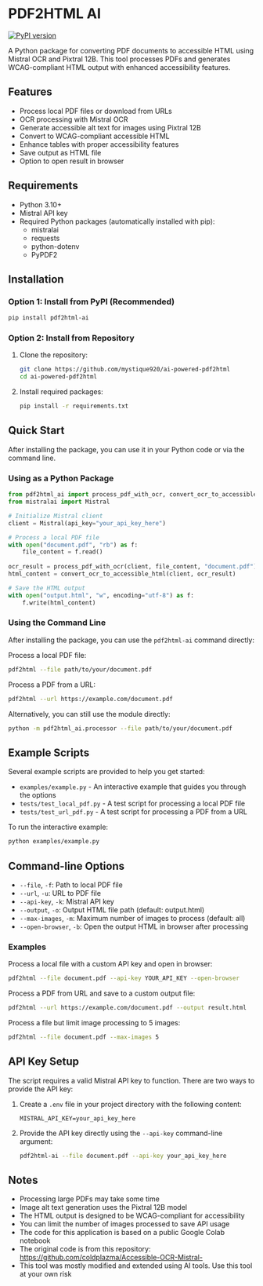 # PDF2HTML AI

[![PyPI version](https://badge.fury.io/py/pdf2html_ai.svg)](https://badge.fury.io/py/pdf2html_ai)

A Python package for converting PDF documents to accessible HTML using Mistral OCR and Pixtral 12B. This tool processes PDFs and generates WCAG-compliant HTML output with enhanced accessibility features.

## Features

- Process local PDF files or download from URLs
- OCR processing with Mistral OCR
- Generate accessible alt text for images using Pixtral 12B
- Convert to WCAG-compliant accessible HTML
- Enhance tables with proper accessibility features
- Save output as HTML file
- Option to open result in browser

## Requirements

- Python 3.10+
- Mistral API key
- Required Python packages (automatically installed with pip):
  - mistralai
  - requests
  - python-dotenv
  - PyPDF2

## Installation

### Option 1: Install from PyPI (Recommended)

```bash
pip install pdf2html-ai
```

### Option 2: Install from Repository

1. Clone the repository:
   ```bash
   git clone https://github.com/mystique920/ai-powered-pdf2html
   cd ai-powered-pdf2html
   ```

2. Install required packages:
   ```bash
   pip install -r requirements.txt
   ```

## Quick Start

After installing the package, you can use it in your Python code or via the command line.

### Using as a Python Package

```python
from pdf2html_ai import process_pdf_with_ocr, convert_ocr_to_accessible_html
from mistralai import Mistral

# Initialize Mistral client
client = Mistral(api_key="your_api_key_here")

# Process a local PDF file
with open("document.pdf", "rb") as f:
    file_content = f.read()
    
ocr_result = process_pdf_with_ocr(client, file_content, "document.pdf")
html_content = convert_ocr_to_accessible_html(client, ocr_result)

# Save the HTML output
with open("output.html", "w", encoding="utf-8") as f:
    f.write(html_content)
```

### Using the Command Line

After installing the package, you can use the `pdf2html-ai` command directly:

Process a local PDF file:
```bash
pdf2html --file path/to/your/document.pdf
```

Process a PDF from a URL:
```bash
pdf2html --url https://example.com/document.pdf
```

Alternatively, you can still use the module directly:
```bash
python -m pdf2html_ai.processor --file path/to/your/document.pdf
```

## Example Scripts

Several example scripts are provided to help you get started:

- `examples/example.py` - An interactive example that guides you through the options
- `tests/test_local_pdf.py` - A test script for processing a local PDF file
- `tests/test_url_pdf.py` - A test script for processing a PDF from a URL

To run the interactive example:
```bash
python examples/example.py
```

## Command-line Options

- `--file`, `-f`: Path to local PDF file
- `--url`, `-u`: URL to PDF file
- `--api-key`, `-k`: Mistral API key
- `--output`, `-o`: Output HTML file path (default: output.html)
- `--max-images`, `-m`: Maximum number of images to process (default: all)
- `--open-browser`, `-b`: Open the output HTML in browser after processing

### Examples

Process a local file with a custom API key and open in browser:
```bash
pdf2html --file document.pdf --api-key YOUR_API_KEY --open-browser
```

Process a PDF from URL and save to a custom output file:
```bash
pdf2html --url https://example.com/document.pdf --output result.html
```

Process a file but limit image processing to 5 images:
```bash
pdf2html --file document.pdf --max-images 5
```

## API Key Setup

The script requires a valid Mistral API key to function. There are two ways to provide the API key:

1. Create a `.env` file in your project directory with the following content:
   ```
   MISTRAL_API_KEY=your_api_key_here
   ```

2. Provide the API key directly using the `--api-key` command-line argument:
   ```bash
   pdf2html-ai --file document.pdf --api-key your_api_key_here
   ```

## Notes

- Processing large PDFs may take some time
- Image alt text generation uses the Pixtral 12B model
- The HTML output is designed to be WCAG-compliant for accessibility
- You can limit the number of images processed to save API usage
- The code for this application is based on a public Google Colab notebook
- The original code is from this repository: https://github.com/coldplazma/Accessible-OCR-Mistral-
- This tool was mostly modified and extended using AI tools. Use this tool at your own risk
